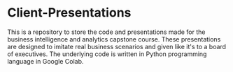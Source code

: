# Client-Presentations
This is a repository to store the code and presentations made for the business intelligence and analytics capstone course. These presentations are designed to imitate real business scenarios and given like it's to a board of executives. The underlying code is written in Python programming language in Google Colab. 
